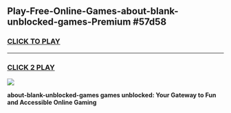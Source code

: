 
## Play-Free-Online-Games-about-blank-unblocked-games-Premium #57d58
<h3>
<a href="https://premium.freeplayer.one?title=about-blank-unblocked-games&ref=8M">CLICK TO PLAY</a></h3>
<hr>

<h3>
<a href="https://premium.freeplayer.one?title=about-blank-unblocked-games&ref=8M">CLICK 2 PLAY</a>
  
</h3>

<a href="https://premium.freeplayer.one?title=about-blank-unblocked-games&ref=8M"><img src="https://clearcache.store/games.png"></a>


**about-blank-unblocked-games games unblocked: Your Gateway to Fun and Accessible Online Gaming**
